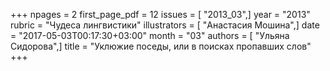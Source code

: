 +++
npages = 2
first_page_pdf = 12
issues = [ "2013_03",]
year = "2013"
rubric = "Чудеса лингвистики"
illustrators = [ "Анастасия Мошина",]
date = "2017-05-03T00:17:30+03:00"
month = "03"
authors = [ "Ульяна Сидорова",]
title = "Уклюжие поседы, или в поисках пропавших слов"
+++
